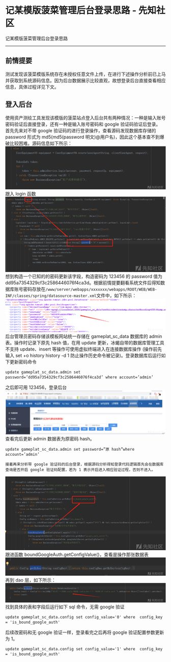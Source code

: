 

# 记某模版菠菜管理后台登录思路 - 先知社区

记某模版菠菜管理后台登录思路

- - -

## 前情提要

测试发现该菠菜模版系统存在未授权任意文件上传，在进行下述操作分析前已上马并获取到系统源码信息。因为后台数据展示比较直观，故想登录后台直接查看相应信息，具体过程详见下文。

## 登入后台

使用资产测绘工具发现该模版的菠菜站点登入后台共有两种情况：一种是输入账号密码验证后直接登录，还有一种是输入账号密码和 google 验证码验证后登录。  
首先先来对不带 google 验证码的进行登录操作，查看源码发现数据库存储的 password 形式为 md5(md5(password 明文)@用户名)，因此这个基本查不到爆破比较困难。源码信息如下所示：  
[![](assets/1709530966-07fe57517098ac67688d8dfc5d38f8b4.png)](https://xzfile.aliyuncs.com/media/upload/picture/20240301111708-301f3d9a-d77a-1.png)  
跟入 login 函数  
[![](assets/1709530966-3e74cdee2cd7b825951232387da809bb.png)](https://xzfile.aliyuncs.com/media/upload/picture/20240301111802-4fe4f692-d77a-1.png)  
想到构造一个已知的的密码更新该字段，构造密码为 123456 的 password 值为 dd95a7354329cf3c2586446076f4ca3d。根据前情提要翻看系统文件后得知数据库账号密码存放在`/www/server/webapps/xxxxxxx/webapps/ROOT/WEB/WEB-INF/classes/spring/datasource-master.xml`文件中，如下所示：  
[![](assets/1709530966-1d2856994f323d832663138ea6d3396f.png)](https://xzfile.aliyuncs.com/media/upload/picture/20240301112055-b77a6878-d77a-1.png)  
后台管理员密码存储该模板网站统一存储在 gameplat\_sc\_data 数据库的 admin 表。操作时记录下原先 hash 值，在用 update 更新，冰蝎自带的数据库管理工具不支持 update、insert 等操作可使用虚拟终端进入在连接数据库操作 (操作前先输入 set +o history history -d 1 防止操作历史命令被记录)。登录数据库后运行如下更新密码命令

```plain
update gameplat_sc_data.admin set password=’dd95a7354329cf3c2586446076f4ca3d’ where account=’admin’
```

之后即可用 123456，登录后台  
[![](assets/1709530966-1fd9e7f06ed5fcbfc1fe3e66ede73310.png)](https://xzfile.aliyuncs.com/media/upload/picture/20240301112350-1f60831e-d77b-1.png)  
查看完后更新 admin 数据表为原密码 hash。

```plain
update gameplat_sc_data.admin set password=”原 hash”where account=’admin’
```

```plain
接着再来分析带 google 验证码的后台登录，根据源码分析得知登录代码逻辑首先会在数据库查询是否开启 google 验证码配置，若为 1 表示开启进入相应验证过程，否则不进入。
```

[![](assets/1709530966-620ba1efb22e994411f2d593a40da9f6.png)](https://xzfile.aliyuncs.com/media/upload/picture/20240301112910-de8bf016-d77b-1.png)  
跟进函数 boundGoogleAuth.getConfigValue()，查看是操作那张数据表  
[![](assets/1709530966-e15d09baaaf13ece275dc893b238b405.png)](https://xzfile.aliyuncs.com/media/upload/picture/20240301112954-f8930634-d77b-1.png)  
再到 dao 层，如下所示：  
[![](assets/1709530966-0d0aa24aa9ae178b30aba2580996db3e.png)](https://xzfile.aliyuncs.com/media/upload/picture/20240301113027-0bee7588-d77c-1.png)  
找到具体的表和字段后运行如下 sql 命令，无需 google 验证

```plain
update gameplat_sc_data.config set config_value='0' where  config_key = 'is_bound_google_auth'
```

后续改密码和无 google 验证一样，登录看完之后再将 google 验证配置参数更新为 1。

```plain
update gameplat_sc_data.config set config_value='1' where  config_key = 'is_bound_google_auth'
```
